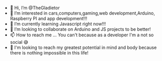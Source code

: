 - 👋 Hi, I’m @TheGladietor
- 👀 I’m interested in cars,computers,gaming,web development,Arduino, Raspberry PI and app development!!!
- 🌱 I’m currently learning Javascript right now!!!
- 💞️ I’m looking to collaborate on Arduino and JS projects to be better!
- 📫 How to reach me ... You can't because as a developer I'm a not so social 😅
- 🦾 I'm looking to reach my greatest potential in mind and body because there is nothing impossible in this life!

<!---
TheGladietor/TheGladietor is a ✨ special ✨ repository because its `README.md` (this file) appears on your GitHub profile.
You can click the Preview link to take a look at your changes.
--->
